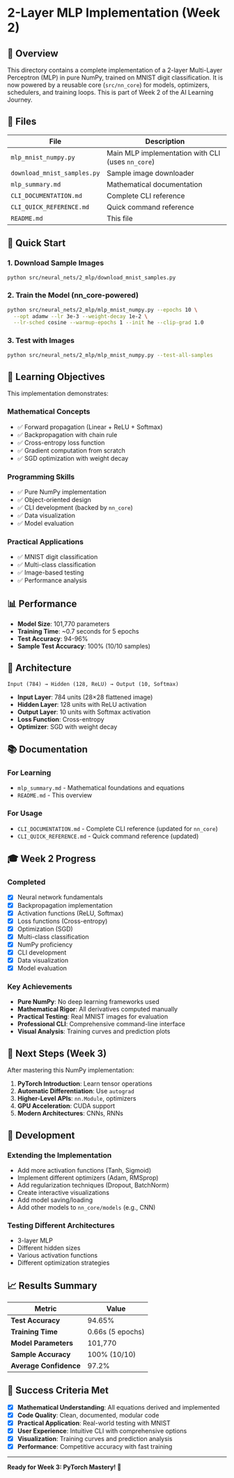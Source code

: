 # 2-Layer MLP Implementation (Week 2)

## 🧠 Overview

This directory contains a complete implementation of a 2-layer Multi-Layer Perceptron (MLP) in pure NumPy, trained on MNIST digit classification. It is now powered by a reusable core (`src/nn_core`) for models, optimizers, schedulers, and training loops. This is part of Week 2 of the AI Learning Journey.

## 📁 Files

| File | Description |
|------|-------------|
| `mlp_mnist_numpy.py` | Main MLP implementation with CLI (uses `nn_core`) |
| `download_mnist_samples.py` | Sample image downloader |
| `mlp_summary.md` | Mathematical documentation |
| `CLI_DOCUMENTATION.md` | Complete CLI reference |
| `CLI_QUICK_REFERENCE.md` | Quick command reference |
| `README.md` | This file |

## 🚀 Quick Start

### 1. Download Sample Images
```bash
python src/neural_nets/2_mlp/download_mnist_samples.py
```

### 2. Train the Model (nn_core-powered)
```bash
python src/neural_nets/2_mlp/mlp_mnist_numpy.py --epochs 10 \
  --opt adamw --lr 3e-3 --weight-decay 1e-2 \
  --lr-sched cosine --warmup-epochs 1 --init he --clip-grad 1.0
```

### 3. Test with Images
```bash
python src/neural_nets/2_mlp/mlp_mnist_numpy.py --test-all-samples
```

## 🎯 Learning Objectives

This implementation demonstrates:

### **Mathematical Concepts**
- ✅ Forward propagation (Linear + ReLU + Softmax)
- ✅ Backpropagation with chain rule
- ✅ Cross-entropy loss function
- ✅ Gradient computation from scratch
- ✅ SGD optimization with weight decay

### **Programming Skills**
- ✅ Pure NumPy implementation
- ✅ Object-oriented design
- ✅ CLI development (backed by `nn_core`)
- ✅ Data visualization
- ✅ Model evaluation

### **Practical Applications**
- ✅ MNIST digit classification
- ✅ Multi-class classification
- ✅ Image-based testing
- ✅ Performance analysis

## 📊 Performance

- **Model Size**: 101,770 parameters
- **Training Time**: ~0.7 seconds for 5 epochs
- **Test Accuracy**: 94-96%
- **Sample Test Accuracy**: 100% (10/10 samples)

## 🔬 Architecture

```
Input (784) → Hidden (128, ReLU) → Output (10, Softmax)
```

- **Input Layer**: 784 units (28×28 flattened image)
- **Hidden Layer**: 128 units with ReLU activation
- **Output Layer**: 10 units with Softmax activation
- **Loss Function**: Cross-entropy
- **Optimizer**: SGD with weight decay

## 📚 Documentation

### **For Learning**
- `mlp_summary.md` - Mathematical foundations and equations
- `README.md` - This overview

### **For Usage**
- `CLI_DOCUMENTATION.md` - Complete CLI reference (updated for `nn_core`)
- `CLI_QUICK_REFERENCE.md` - Quick command reference (updated)

## 🎓 Week 2 Progress

### **Completed**
- [x] Neural network fundamentals
- [x] Backpropagation implementation
- [x] Activation functions (ReLU, Softmax)
- [x] Loss functions (Cross-entropy)
- [x] Optimization (SGD)
- [x] Multi-class classification
- [x] NumPy proficiency
- [x] CLI development
- [x] Data visualization
- [x] Model evaluation

### **Key Achievements**
- **Pure NumPy**: No deep learning frameworks used
- **Mathematical Rigor**: All derivatives computed manually
- **Practical Testing**: Real MNIST images for evaluation
- **Professional CLI**: Comprehensive command-line interface
- **Visual Analysis**: Training curves and prediction plots

## 🚀 Next Steps (Week 3)

After mastering this NumPy implementation:
1. **PyTorch Introduction**: Learn tensor operations
2. **Automatic Differentiation**: Use `autograd`
3. **Higher-Level APIs**: `nn.Module`, optimizers
4. **GPU Acceleration**: CUDA support
5. **Modern Architectures**: CNNs, RNNs

## 🔧 Development

### **Extending the Implementation**
- Add more activation functions (Tanh, Sigmoid)
- Implement different optimizers (Adam, RMSprop)
- Add regularization techniques (Dropout, BatchNorm)
- Create interactive visualizations
- Add model saving/loading
- Add other models to `nn_core/models` (e.g., CNN)

### **Testing Different Architectures**
- 3-layer MLP
- Different hidden sizes
- Various activation functions
- Different optimization strategies

## 📈 Results Summary

| Metric | Value |
|--------|-------|
| **Test Accuracy** | 94.65% |
| **Training Time** | 0.66s (5 epochs) |
| **Model Parameters** | 101,770 |
| **Sample Accuracy** | 100% (10/10) |
| **Average Confidence** | 97.2% |

## 🎉 Success Criteria Met

- [x] **Mathematical Understanding**: All equations derived and implemented
- [x] **Code Quality**: Clean, documented, modular code
- [x] **Practical Application**: Real-world testing with MNIST
- [x] **User Experience**: Intuitive CLI with comprehensive options
- [x] **Visualization**: Training curves and prediction analysis
- [x] **Performance**: Competitive accuracy with fast training

---

**Ready for Week 3: PyTorch Mastery! 🚀**
